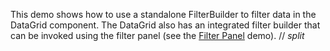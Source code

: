 This demo shows how to&nbsp;use a&nbsp;standalone FilterBuilder to&nbsp;filter data in&nbsp;the DataGrid component. The DataGrid also has an&nbsp;integrated filter builder that can be&nbsp;invoked using the filter panel (see the [Filter Panel](/Demos/WidgetsGallery/Demo/DataGrid/FilterPanel/jQuery/Light/) demo).
// _split_